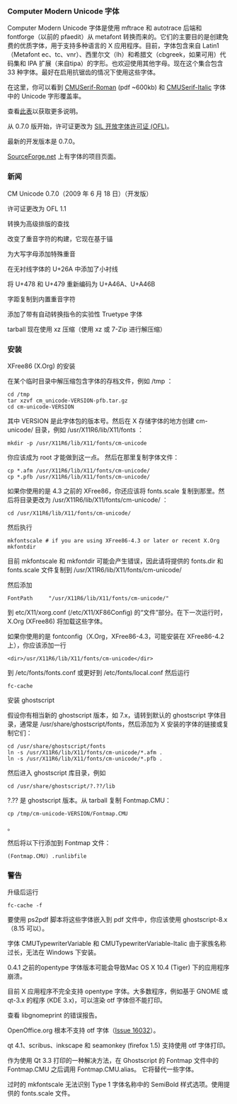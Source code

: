 ### Computer Modern Unicode 字体


Computer Modern Unicode 字体是使用 mftrace 和 autotrace 后端和 fontforge（以前的 pfaedit）从 metafont 转换而来的。它们的主要目的是创建免费的优质字体，用于支持多种语言的 X 应用程序。目前，字体包含来自 Latin1（Metafont ec、tc、vnr）、西里尔文（lh）和希腊文（cbgreek，如果可用）代码集和 IPA 扩展（来自tipa）的字形。也欢迎使用其他字母。现在这个集合包含 33 种字体。最好在启用抗锯齿的情况下使用这些字体。

在这里，你可以看到 [CMUSerif-Roman](https://cm-unicode.sourceforge.io/cmunrm.pdf) (pdf ~600kb) 和 [CMUSerif-Italic](https://cm-unicode.sourceforge.io/cmunti.pdf) 字体中的 Unicode 字形覆盖率。

查看[此表](https://cm-unicode.sourceforge.io/font_table.html)以获取更多说明。

从 0.7.0 版开始，许可证更改为 [SIL 开放字体许可证 (OFL)](https://scripts.sil.org/OFL)。

最新的开发版本是 0.7.0。

[SourceForge.net](https://sourceforge.net/projects/cm-unicode/) 上有字体的项目页面。

### 新闻
CM Unicode 0.7.0（2009 年 6 月 18 日）（开发版）

许可证更改为 OFL 1.1

转换为高级排版的查找

改变了重音字符的构建，它现在基于锚

为大写字母添加特殊重音

在无衬线字体的 U+26A 中添加了小衬线

将 U+478 和 U+479 重新编码为 U+A46A、U+A46B

字距复制到内置重音字符

添加了带有自动转换指令的实验性 Truetype 字体

tarball 现在使用 xz 压缩（使用 xz 或 7-Zip 进行解压缩）

### 安装

XFree86 (X.Org) 的安装

在某个临时目录中解压缩包含字体的存档文件，例如 /tmp ：


```
cd /tmp
tar xzvf cm_unicode-VERSION-pfb.tar.gz
cd cm-unicode-VERSION

```

其中 VERSION 是此字体包的版本号。然后在 X 存储字体的地方创建 cm-unicode/ 目录，例如 /usr/X11R6/lib/X11/fonts ：

```
mkdir -p /usr/X11R6/lib/X11/fonts/cm-unicode
```

你应该成为 root 才能做到这一点。 然后在那里复制字体文件：


```
cp *.afm /usr/X11R6/lib/X11/fonts/cm-unicode/
cp *.pfb /usr/X11R6/lib/X11/fonts/cm-unicode/
```


如果你使用的是 4.3 之前的 XFree86，你还应该将 fonts.scale 复制到那里。然后将目录更改为 /usr/X11R6/lib/X11/fonts/cm-unicode/ ：

```
cd /usr/X11R6/lib/X11/fonts/cm-unicode/
```

然后执行


```
mkfontscale # if you are using XFree86-4.3 or later or recent X.Org
mkfontdir
```


目前 mkfontscale 和 mkfontdir 可能会产生错误，因此请将提供的 fonts.dir 和 fonts.scale 文件复制到 /usr/X11R6/lib/X11/fonts/cm-unicode/

然后添加

```
FontPath     "/usr/X11R6/lib/X11/fonts/cm-unicode/" 
```

到 etc/X11/xorg.conf (/etc/X11/XF86Config) 的“文件”部分。在下一次运行时，X.Org (XFree86) 将加载这些字体。

如果你使用的是 fontconfig（X.Org，XFree86-4.3，可能安装在 XFree86-4.2 上），你应该添加一行

```
<dir>/usr/X11R6/lib/X11/fonts/cm-unicode</dir>
```

到 /etc/fonts/fonts.conf 或更好到 /etc/fonts/local.conf 然后运行

```
fc-cache
```

安装 ghostscript

假设你有相当新的 ghostscript 版本，如 7.x，请转到默认的 ghostscript 字体目录，通常是 /usr/share/ghostscript/fonts，然后添加为 X 安装的字体的链接或复制它们：


```
cd /usr/share/ghostscript/fonts
ln -s /usr/X11R6/lib/X11/fonts/cm-unicode/*.afm .
ln -s /usr/X11R6/lib/X11/fonts/cm-unicode/*.pfb .
```


然后进入 ghostscript 库目录，例如

```
cd /usr/share/ghostscript/?.??/lib
```

?.?? 是 ghostscript 版本。从 tarball 复制 Fontmap.CMU：

```
cp /tmp/cm-unicode-VERSION/Fontmap.CMU
```
 。

然后将以下行添加到 Fontmap 文件：

```
(Fontmap.CMU) .runlibfile
```

### 警告


升级后运行

```
fc-cache -f
```

要使用 ps2pdf 脚本将这些字体嵌入到 pdf 文件中，你应该使用 ghostscript-8.x（8.15 可以）。

字体 CMUTypewriterVariable 和 CMUTypewriterVariable-Italic 由于家族名称过长，无法在 Windows 下安装。

0.4.1 之前的opentype 字体版本可能会导致Mac OS X 10.4 (Tiger) 下的应用程序崩溃。

目前 X 应用程序不完全支持 opentype 字体。大多数程序，例如基于 GNOME 或 qt-3.x 的程序 (KDE 3.x)，可以渲染 otf 字体但不能打印。

查看 libgnomeprint 的错误报告。

OpenOffice.org 根本不支持 otf 字体（[Issue 16032](http://www.openoffice.org/issues/show_bug.cgi?id=16032)）。

qt 4.1、scribus、inkscape 和 seamonkey (firefox 1.5) 支持使用 otf 字体打印。

作为使用 Qt 3.3 打印的一种解决方法，在 Ghostscript 的 Fontmap 文件中的 Fontmap.CMU 之后调用 Fontmap.CMU.alias。  它将替代一些字体。

过时的 mkfontscale 无法识别 Type 1 字体名称中的 SemiBold 样式选项。使用提供的 fonts.scale 文件。